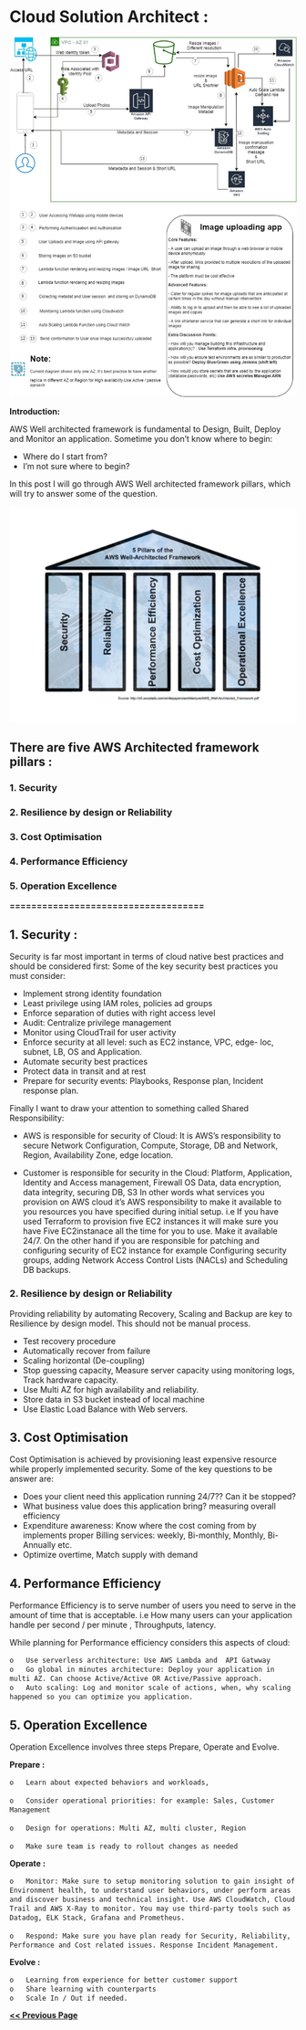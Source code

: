 # **Cloud Solution Architect :**
![alt text](images/BJSS-v1.jpg)

**Introduction:** 

AWS Well architected framework is fundamental to Design, Built, Deploy and Monitor an application. Sometime you don’t know where to begin:

- Where do I start from?
- I’m not sure where to begin?

In this post I will go through AWS Well architected framework pillars, which will try to answer some of the question.

![alt text](images/WAF-Pillars.jpg)

## **There are five AWS Architected framework pillars :**
### **1.    Security**
### **2.	Resilience by design or Reliability**
### **3.	Cost Optimisation**
### **4.	Performance Efficiency**
### **5.	Operation Excellence**

**====================================**
## **1.	Security :** 
 Security is far most important in terms of cloud native best practices and should be considered first:
Some of the key security best practices you must consider:
-	Implement strong identity foundation 
-	Least privilege using IAM roles, policies ad groups
-	Enforce separation of duties with right access level
-	Audit: Centralize privilege management
-	Monitor using CloudTrail for user activity
-	Enforce security at all level: such as EC2 instance, VPC, edge- loc, subnet, LB, OS and Application.
-	Automate security best practices
-	Protect data in transit and at rest
-	Prepare for security events: Playbooks, Response plan, Incident response plan.

Finally I want to draw your attention to something called Shared Responsibility:

- AWS is responsible for security of Cloud: 
It is AWS’s responsibility to secure Network Configuration, Compute, Storage, DB and Network, Region, Availability Zone, edge location.

- Customer is responsible for security in the Cloud: 
Platform, Application, Identity and Access management, Firewall OS Data, data encryption, data integrity, securing DB, S3 
In other words what services you provision on AWS cloud it’s AWS responsibility to make it available to you resources you have specified during initial setup. i.e If you have used Terraform to provision five EC2 instances it will make sure you have Five EC2instanace all the time for you to use. Make it available 24/7. On the other hand if you are responsible for patching and configuring security of EC2 instance for example Configuring security groups, adding Network Access Control Lists (NACLs) and Scheduling DB backups.

### **2.	Resilience by design or Reliability**

Providing reliability by automating Recovery, Scaling and Backup are key to Resilience by design model. This should not be manual process. 
-	Test recovery procedure
-	Automatically recover from failure
-	Scaling horizontal (De-coupling)
-	Stop guessing capacity, Measure server capacity using monitoring logs, Track hardware capacity.
-	Use Multi AZ for high availability and reliability.
-	Store data in S3 bucket instead of local machine
-	Use Elastic Load Balance with Web servers.


## **3.	Cost Optimisation**
Cost Optimisation is achieved by provisioning least expensive resource while properly implemented security.
Some of the key questions to be answer are:
-	Does your client need this application running 24/7?? Can it be stopped?
-	What business value does this application bring? measuring overall efficiency 
-	Expenditure awareness: Know where the cost coming from by implements proper Billing services: weekly, Bi-monthly, Monthly, Bi-Annually etc.
-	Optimize overtime, Match supply with demand


## **4.	Performance Efficiency**
Performance Efficiency is to serve number of users you need to serve in the amount of time that is acceptable. i.e How many users can your application handle per second / per minute , Throughputs, latency.

While planning for Performance efficiency considers this aspects of cloud:

    o	Use serverless architecture: Use AWS Lambda and  API Gatwway 
    o	Go global in minutes architecture: Deploy your application in multi AZ. Can choose Active/Active OR Active/Passive approach. 
    o	Auto scaling: Log and monitor scale of actions, when, why scaling happened so you can optimize you application.


## **5.	Operation Excellence**

Operation Excellence involves three steps Prepare, Operate and Evolve. 

**Prepare :** 

    o	Learn about expected behaviors and workloads,

    o	Consider operational priorities: for example: Sales, Customer Management

    o	Design for operations: Multi AZ, multi cluster, Region

    o	Make sure team is ready to rollout changes as needed

**Operate :**

    o	Monitor: Make sure to setup monitoring solution to gain insight of Environment health, to understand user behaviors, under perform areas and discover business and technical insight. Use AWS CloudWatch, Cloud Trail and AWS X-Ray to monitor. You may use third-party tools such as Datadog, ELK Stack, Grafana and Prometheus. 

    o	Respond: Make sure you have plan ready for Security, Reliability, Performance and Cost related issues. Response Incident Management.

**Evolve :**

    o	Learning from experience for better customer support 
    o	Share learning with counterparts
    o	Scale In / Out if needed. 

[**<< Previous Page**](/Readme.md)
